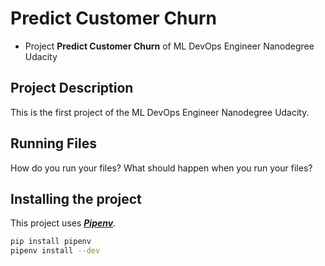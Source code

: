 # Predict Customer Churn

- Project **Predict Customer Churn** of ML DevOps Engineer Nanodegree Udacity

## Project Description
This is the first project of the ML DevOps Engineer Nanodegree Udacity.

## Running Files
How do you run your files? What should happen when you run your files?

## Installing the project
This project uses [***Pipenv***](https://pipenv.pypa.io/en/latest/).

```bash
pip install pipenv
pipenv install --dev
